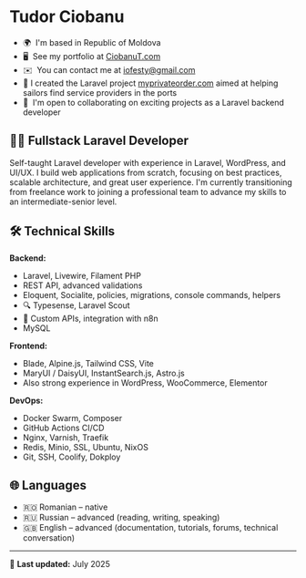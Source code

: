 # **Tudor Ciobanu**

* 🌍  I'm based in Republic of Moldova
* 🖥️  See my portfolio at [CiobanuT.com](https://CiobanuT.com)
* ✉️  You can contact me at [iofesty@gmail.com](mailto:iofesty@gmail.com)
* 🚀  I created the Laravel project [myprivateorder.com](https://myprivateorder.com/) aimed at helping sailors find service providers in the ports
* 🤝  I'm open to collaborating on exciting projects as a Laravel backend developer


## 👨‍💻 Fullstack Laravel Developer

Self-taught Laravel developer with experience in Laravel, WordPress, and UI/UX. I build web applications from scratch, focusing on best practices, scalable architecture, and great user experience. I'm currently transitioning from freelance work to joining a professional team to advance my skills to an intermediate-senior level.


## 🛠️ Technical Skills

**Backend:**

* Laravel, Livewire, Filament PHP
* REST API, advanced validations 
* Eloquent, Socialite, policies, migrations, console commands, helpers
* 🔍 Typesense, Laravel Scout 
* 🤖 Custom APIs, integration with n8n 
* MySQL

**Frontend:**

* Blade, Alpine.js, Tailwind CSS, Vite
* MaryUI / DaisyUI, InstantSearch.js, Astro.js
* Also strong experience in WordPress, WooCommerce, Elementor

**DevOps:**

* Docker Swarm, Composer
* GitHub Actions CI/CD 
* Nginx, Varnish, Traefik
* Redis, Minio, SSL, Ubuntu, NixOS
* Git, SSH, Coolify, Dokploy

## 🌐 Languages

* 🇷🇴 Romanian – native
* 🇷🇺 Russian – advanced (reading, writing, speaking)
* 🇬🇧 English – advanced (documentation, tutorials, forums, technical conversation)

---

📅 **Last updated:** July 2025
